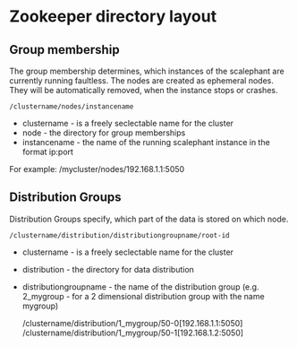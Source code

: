 # Zookeeper directory layout

## Group membership
The group membership determines, which instances of the scalephant are currently running faultless. The nodes are created as ephemeral nodes. They will be automatically removed, when the instance stops or crashes.

	/clustername/nodes/instancename

* clustername - is a freely seclectable name for the cluster
* node - the directory for group memberships
* instancename - the name of the running scalephant instance in the format ip:port

For example: /mycluster/nodes/192.168.1.1:5050

## Distribution Groups
Distribution Groups specify, which part of the data is stored on which node. 

	/clustername/distribution/distributiongroupname/root-id

* clustername - is a freely seclectable name for the cluster
* distribution - the directory for data distribution
* distributiongroupname - the name of the distribution group (e.g. 2_mygroup - for a 2 dimensional distribution group with the name mygroup) 

	/clustername/distribution/1_mygroup/50-0[192.168.1.1:5050]
	/clustername/distribution/1_mygroup/50-1[192.168.1.2:5050]

